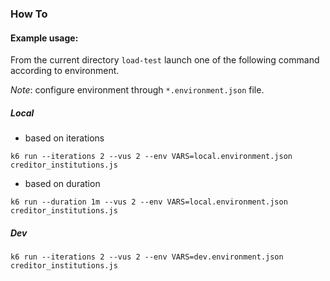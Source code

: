 ### How To

#### Example usage:
From the current directory `load-test` launch one of the following command according to environment.

_Note_: configure environment through `*.environment.json` file.

##### Local
- based on iterations

 `k6 run --iterations 2 --vus 2 --env VARS=local.environment.json creditor_institutions.js`
 
- based on duration

 `k6 run --duration 1m --vus 2 --env VARS=local.environment.json creditor_institutions.js`

 
##### Dev

 `k6 run --iterations 2 --vus 2 --env VARS=dev.environment.json creditor_institutions.js`
